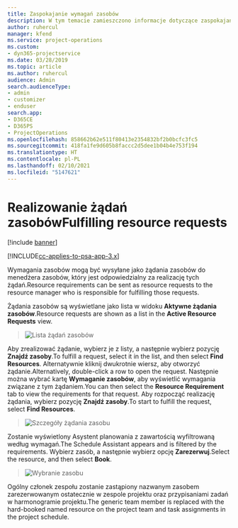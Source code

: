 ```yaml
---
title: Zaspokajanie wymagań zasobów
description: W tym temacie zamieszczono informacje dotyczące zaspokajania wymagań zasobów.
author: ruhercul
manager: kfend
ms.service: project-operations
ms.custom:
- dyn365-projectservice
ms.date: 03/28/2019
ms.topic: article
ms.author: ruhercul
audience: Admin
search.audienceType:
- admin
- customizer
- enduser
search.app:
- D365CE
- D365PS
- ProjectOperations
ms.openlocfilehash: 858662b62e511f80413e2354832bf2b0bcfc3fc5
ms.sourcegitcommit: 418fa1fe9d605b8faccc2d5dee1b04b4e753f194
ms.translationtype: HT
ms.contentlocale: pl-PL
ms.lasthandoff: 02/10/2021
ms.locfileid: "5147621"
---
```

# <a name="fulfilling-resource-requests"></a><span data-ttu-id="506dd-103">Realizowanie żądań zasobów</span><span class="sxs-lookup"><span data-stu-id="506dd-103">Fulfilling resource requests</span></span>

[!include [banner](../includes/psa-now-project-operations.md)]

[!INCLUDE[cc-applies-to-psa-app-3.x](../includes/cc-applies-to-psa-app-3x.md)]

<span data-ttu-id="506dd-104">Wymagania zasobów mogą być wysyłane jako żądania zasobów do menedżera zasobów, który jest odpowiedzialny za realizację tych żądań.</span><span class="sxs-lookup"><span data-stu-id="506dd-104">Resource requirements can be sent as resource requests to the resource manager who is responsible for fulfilling those requests.</span></span>

<span data-ttu-id="506dd-105">Żądania zasobów są wyświetlane jako lista w widoku **Aktywne żądania zasobów**.</span><span class="sxs-lookup"><span data-stu-id="506dd-105">Resource requests are shown as a list in the **Active Resource Requests** view.</span></span>

> ![Lista żądań zasobów](media/Resource-Management-image59.png)

<span data-ttu-id="506dd-107">Aby zrealizować żądanie, wybierz je z listy, a następnie wybierz pozycję **Znajdź zasoby**.</span><span class="sxs-lookup"><span data-stu-id="506dd-107">To fulfill a request, select it in the list, and then select **Find Resources**.</span></span> <span data-ttu-id="506dd-108">Alternatywnie kliknij dwukrotnie wiersz, aby otworzyć żądanie.</span><span class="sxs-lookup"><span data-stu-id="506dd-108">Alternatively, double-click a row to open the request.</span></span> <span data-ttu-id="506dd-109">Następnie można wybrać kartę **Wymaganie zasobów**, aby wyświetlić wymagania związane z tym żądaniem.</span><span class="sxs-lookup"><span data-stu-id="506dd-109">You can then select the **Resource Requirement** tab to view the requirements for that request.</span></span> <span data-ttu-id="506dd-110">Aby rozpocząć realizację żądania, wybierz pozycję **Znajdź zasoby**.</span><span class="sxs-lookup"><span data-stu-id="506dd-110">To start to fulfill the request, select **Find Resources**.</span></span>

> ![Szczegóły żądania zasobu](media/Resource-Management-image60.png)

<span data-ttu-id="506dd-112">Zostanie wyświetlony Asystent planowania z zawartością wyfiltrowaną według wymagań.</span><span class="sxs-lookup"><span data-stu-id="506dd-112">The Schedule Assistant appears and is filtered by the requirements.</span></span> <span data-ttu-id="506dd-113">Wybierz zasób, a następnie wybierz opcję **Zarezerwuj**.</span><span class="sxs-lookup"><span data-stu-id="506dd-113">Select the resource, and then select **Book**.</span></span>

> ![Wybranie zasobu](media/Resource-Management-image61.png)

<span data-ttu-id="506dd-115">Ogólny członek zespołu zostanie zastąpiony nazwanym zasobem zarezerwowanym ostatecznie w zespole projektu oraz przypisaniami zadań w harmonogramie projektu.</span><span class="sxs-lookup"><span data-stu-id="506dd-115">The generic team member is replaced with the hard-booked named resource on the project team and task assignments in the project schedule.</span></span>
